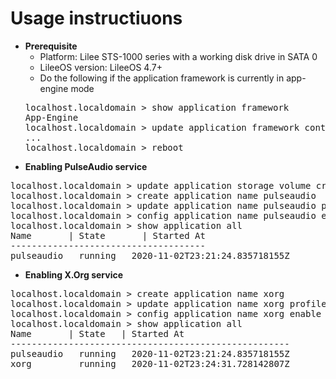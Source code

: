 # Usage instructiuons
* **Prerequisite**</br>
  * Platform: Lilee STS-1000 series with a working disk drive in SATA 0
  * LileeOS version: LileeOS 4.7+
  * Do the following if the application framework is currently in app-engine mode
  <pre>
  localhost.localdomain > show application framework 
  App-Engine
  localhost.localdomain > update application framework container
  ...
  localhost.localdomain > reboot
  </pre>
* **Enabling PulseAudio service**</br>
<pre>
localhost.localdomain > update application storage volume create name paconfig sata 0
localhost.localdomain > create application name pulseaudio
localhost.localdomain > update application name pulseaudio profile package https://github.com/lileesystems-com/sts-1000/raw/master/profiles/pulseaudio.zip
localhost.localdomain > config application name pulseaudio enable 
localhost.localdomain > show application all
Name       | State       | Started At
-------------------------------------
pulseaudio   running   2020-11-02T23:21:24.835718155Z
</pre>
* **Enabling X.Org service**</br>
<pre>
localhost.localdomain > create application name xorg
localhost.localdomain > update application name xorg profile package https://github.com/lileesystems-com/sts-1000/raw/master/profiles/xorg.zip
localhost.localdomain > config application name xorg enable 
localhost.localdomain > show application all
Name       | State   | Started At                    
-----------------------------------------------------
pulseaudio   running   2020-11-02T23:21:24.835718155Z
xorg         running   2020-11-02T23:24:31.728142807Z
</pre>
